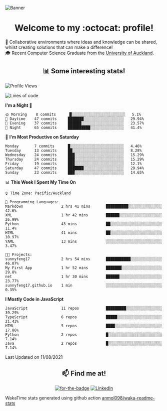 ![Banner](https://raw.github.com/sunnyfeng17/sunnyfeng17/master/images/banner.jpg)

<h1 align="center">Welcome to my :octocat: profile!</h1>

:blue_heart: Collaborative environments where ideas and knowledge can be shared, whilst creating solutions that can make a difference!  
🎓 Recent Computer Science Graduate from the [University of Auckland](https://www.auckland.ac.nz/en.html).  

<h2 align="center">📊 Some interesting stats!</h2>  

<!--START_SECTION:waka-->
![Profile Views](http://img.shields.io/badge/Profile%20Views-0-blue)

![Lines of code](https://img.shields.io/badge/From%20Hello%20World%20I%27ve%20Written-765890%20lines%20of%20code-blue)

**I'm a Night 🦉** 

```text
🌞 Morning    8 commits      █░░░░░░░░░░░░░░░░░░░░░░░░   5.1% 
🌆 Daytime    47 commits     ███████░░░░░░░░░░░░░░░░░░   29.94% 
🌃 Evening    37 commits     ██████░░░░░░░░░░░░░░░░░░░   23.57% 
🌙 Night      65 commits     ██████████░░░░░░░░░░░░░░░   41.4%

```
📅 **I'm Most Productive on Saturday** 

```text
Monday       7 commits      █░░░░░░░░░░░░░░░░░░░░░░░░   4.46% 
Tuesday      13 commits     ██░░░░░░░░░░░░░░░░░░░░░░░   8.28% 
Wednesday    24 commits     ███░░░░░░░░░░░░░░░░░░░░░░   15.29% 
Thursday     24 commits     ███░░░░░░░░░░░░░░░░░░░░░░   15.29% 
Friday       19 commits     ███░░░░░░░░░░░░░░░░░░░░░░   12.1% 
Saturday     47 commits     ███████░░░░░░░░░░░░░░░░░░   29.94% 
Sunday       23 commits     ███░░░░░░░░░░░░░░░░░░░░░░   14.65%

```


📊 **This Week I Spent My Time On** 

```text
⌚︎ Time Zone: Pacific/Auckland

💬 Programming Languages: 
Markdown                 2 hrs 41 mins       ██████████░░░░░░░░░░░░░░░   42.6% 
XML                      1 hr 42 mins        ██████░░░░░░░░░░░░░░░░░░░   26.99% 
Python                   43 mins             ██░░░░░░░░░░░░░░░░░░░░░░░   11.4% 
HTML                     41 mins             ██░░░░░░░░░░░░░░░░░░░░░░░   10.97% 
YAML                     13 mins             ░░░░░░░░░░░░░░░░░░░░░░░░░   3.47%

🐱‍💻 Projects: 
sunnyfeng17              2 hrs 54 mins       ███████████░░░░░░░░░░░░░░   46.07% 
My First App             1 hr 52 mins        ███████░░░░░░░░░░░░░░░░░░   29.8% 
net                      1 hr 30 mins        ██████░░░░░░░░░░░░░░░░░░░   23.77% 
sunnyfeng17.github.io    1 min               ░░░░░░░░░░░░░░░░░░░░░░░░░   0.35%

```

**I Mostly Code in JavaScript** 

```text
JavaScript               11 repos            █████████░░░░░░░░░░░░░░░░   39.29% 
TypeScript               6 repos             █████░░░░░░░░░░░░░░░░░░░░   21.43% 
HTML                     5 repos             ████░░░░░░░░░░░░░░░░░░░░░   17.86% 
Python                   2 repos             █░░░░░░░░░░░░░░░░░░░░░░░░   7.14% 
Java                     2 repos             █░░░░░░░░░░░░░░░░░░░░░░░░   7.14%

```



 Last Updated on 11/08/2021
<!--END_SECTION:waka-->

<h2 align="center">📫 Find me at!</h2>  
<p align="center">
  <a href="https://www.sunnyfeng.co.nz" target="_blank"><img alt="for-the-badge" src="https://img.shields.io/badge/Sunny Feng-Website- ?logo=&amp;style=for-the-badge"></a>
  <a href="https://www.linkedin.com/in/sunnyfeng617" target="_blank"><img alt="LinkedIn" src="https://img.shields.io/badge/linkedin-%230077B5.svg?&style=for-the-badge&logo=linkedin&logoColor=white" /></a>
</p>

WakaTime stats generated using github action [anmol098/waka-readme-stats](https://github.com/anmol098/waka-readme-stats)

<!--
**sunnyfeng17/sunnyfeng17** is a ✨ _special_ ✨ repository because its `README.md` (this file) appears on your GitHub profile.

Here are some ideas to get you started:

- 🔭 I’m currently working on ...
- 🌱 I’m currently learning ...
- 👯 I’m looking to collaborate on ...
- 🤔 I’m looking for help with ...
- 💬 Ask me about ...
- 📫 How to reach me: ...
- 😄 Pronouns: ...
- ⚡ Fun fact: ...
-->
